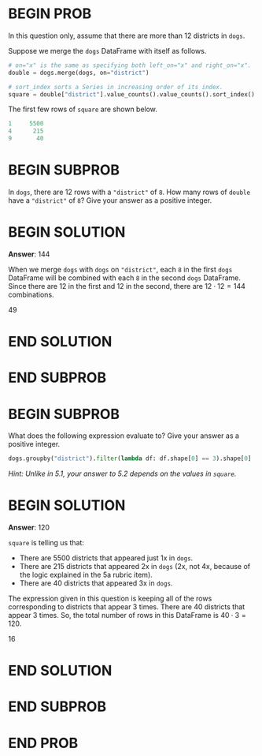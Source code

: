 # BEGIN PROB

In this question only, assume that there are more than 12 districts in `dogs`.

Suppose we merge the `dogs` DataFrame with itself as follows.

```py
# on="x" is the same as specifying both left_on="x" and right_on="x".
double = dogs.merge(dogs, on="district")

# sort_index sorts a Series in increasing order of its index.
square = double["district"].value_counts().value_counts().sort_index()
```

The first few rows of `square` are shown below.

```py
1     5500
4      215
9       40
```

# BEGIN SUBPROB

In `dogs`, there are 12 rows with a `"district"` of `8`. How many rows
of `double` have a `"district"` of `8`? Give your answer as a positive
integer.

# BEGIN SOLUTION

**Answer**: $144$

When we merge `dogs` with `dogs` on `"district"`, each `8` in the first `dogs` DataFrame will be combined with each `8` in the second `dogs` DataFrame. Since there are 12 in the first and 12 in the second, there are $12 \cdot 12 = 144$ combinations.

<average>49</average>

# END SOLUTION

# END SUBPROB

# BEGIN SUBPROB

What does the following expression evaluate to? Give your answer as a
positive integer.

```py
dogs.groupby("district").filter(lambda df: df.shape[0] == 3).shape[0]
```

*Hint: Unlike in 5.1, your answer to 5.2 depends on the values
in `square`.*

# BEGIN SOLUTION

**Answer**: $120$

`square` is telling us that:
- There are 5500 districts that appeared just 1x in `dogs`.
- There are 215 districts that appeared 2x in `dogs` (2x, not 4x, because of the logic explained in the 5a rubric item).
- There are 40 districts that appeared 3x in `dogs`.

The expression given in this question is keeping all of the rows corresponding to districts that appear 3 times. There are 40 districts that appear 3 times. So, the total number of rows in this DataFrame is $40 \cdot 3 = 120$.

<average>16</average>

# END SOLUTION

# END SUBPROB

# END PROB